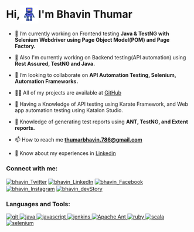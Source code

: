 <h1 align="center" style="display: flex; align-items: center;">
    Hi,<img src="GIF/chatbot.gif" width="50px" height="50px" style="vertical-align: middle;" align="center">I'm Bhavin Thumar
</h1>

- 🔭 I’m currently working on Frontend testing **Java & TestNG with Selenium Webdriver using Page Object Model(POM) and Page Factory.**

- 🌱 Also I'm currently working on Backend testing(API automation) using **Rest Assured, TestNG and Java.**

- 👯 I’m looking to collaborate on **API Automation Testing, Selenium, Automation Frameworks.**

- 👨‍💻 All of my projects are available at [GitHub](https://github.com/bh-bts)

- 💬 Having a Knowledge of API testing using Karate Framework, and Web app automation testing using Katalon Studio.

- 📝 Knowledge of generating test reports using **ANT, TestNG, and Extent reports.**

- 📫 How to reach me **thumarbhavin.786@gmail.com**

- 📄 Know about my experiences in [Linkedin](https://www.linkedin.com/in/bhavin-thumar-633197217/)

<h3 align="left">Connect with me:</h3>
<p align="left">
<a href="https://twitter.com/BhavinThumar14" target="blank"><img align="center" src="https://cdn.jsdelivr.net/npm/simple-icons@3.0.1/icons/twitter.svg" alt="bhavin_Twitter" height="30" width="40" /></a>
<a href="https://www.linkedin.com/in/bhavin-thumar-633197217/" target="blank"><img align="center" src="https://cdn.jsdelivr.net/npm/simple-icons@3.0.1/icons/linkedin.svg" alt="bhavin_LinkedIn" height="30" width="40" /></a>
<a href="https://www.facebook.com/bhavin.thumar.750/" target="blank"><img align="center" src="https://cdn.jsdelivr.net/npm/simple-icons@3.0.1/icons/facebook.svg" alt="bhavin_Facebook" height="30" width="40" /></a>
<a href="https://www.instagram.com/bhavin_thumar__bts/" target="blank"><img align="center" src="https://cdn.jsdelivr.net/npm/simple-icons@3.0.1/icons/instagram.svg" alt="bhavin_Instagram" height="30" width="40" /></a>
<a href="https://devstory.fyi/bhavin-thumar" target="blank"><img align="center" src="https://w7.pngwing.com/pngs/549/715/png-transparent-web-development-logo-website-web-design-symmetry-internet-thumbnail.png" alt="bhavin_devStory" height="30" width="40" /></a>
</p>

<h3 align="left">Languages and Tools:</h3>
<p align="left"> 
<a href="https://git-scm.com/" target="_blank"> <img src="https://www.vectorlogo.zone/logos/git-scm/git-scm-icon.svg" alt="git" width="40" height="40"/> </a> 
<a href="https://www.java.com" target="_blank"> <img src="https://icon-library.com/images/java-icon-images/java-icon-images-6.jpg" alt="java" width="40" height="40"/> </a> 
<a href="https://developer.mozilla.org/en-US/docs/Web/JavaScript" target="_blank"> <img src="https://sujanbyanjankar.com.np/wp-content/uploads/2019/09/javascript.png" alt="javascript" width="40" height="40"/> </a> 
<a href="https://www.jenkins.io" target="_blank"> <img src="https://www.vectorlogo.zone/logos/jenkins/jenkins-icon.svg" alt="jenkins" width="40" height="40"/> </a> 
<a href="https://ant.apache.org/bindownload.cgi" target="_blank"> <img src="https://res.cloudinary.com/canonical/image/fetch/f_auto,q_auto,fl_sanitize,w_60,h_60/https://dashboard.snapcraft.io/site_media/appmedia/2019/06/ant-logo_PMiBrWC.png" alt="Apache Ant" width="40" height="40"/> </a> 
<a href="https://karatelabs.github.io/karate/karate-core/" target="_blank"> <img src="https://upload.wikimedia.org/wikipedia/commons/thumb/f/f7/Karate_software_logo.svg/121px-Karate_software_logo.svg.png" alt="ruby" width="40" height="40"/> </a> 
<a href="https://katalon.com/" target="_blank"> <img src="https://logosandtypes.com/wp-content/uploads/2020/07/katalon.svg" alt="scala" width="40" height="40"/> </a> 
<a href="https://www.selenium.dev" target="_blank"> <img src="https://raw.githubusercontent.com/detain/svg-logos/780f25886640cef088af994181646db2f6b1a3f8/svg/selenium-logo.svg" alt="selenium" width="40" height="40"/> </a>
</p>


<!-- BLOG-POST-LIST:START -->
<!-- BLOG-POST-LIST:END -->
